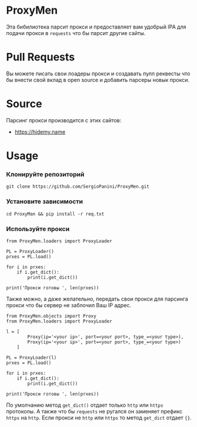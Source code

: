 # ProxyMen
Эта бибилиотека парсит прокси и предоставляет вам удобрый IPA для подачи прокси в `requests` что бы парсит другие сайты.

# Pull Requests
Вы можете писать свои лоадеры прокси и создавать пулл реквесты что бы внести свой вклад в open source и добавить парсеры новык прокси.

# Source
Парсинг прокси производится с этих сайтов:
- https://hidemy.name

# Usage

### Клонируйте репозиторий

`git clone https://github.com/SergioPanini/ProxyMen.git`

### Установите зависимости
`cd ProxyMan && pip install -r req.txt`

### Используйте прокси 
```
from ProxyMen.loaders import ProxyLoader

PL = ProxyLoader()
prxes = PL.load()

for i in prxes:
    if i.get_dict():
        print(i.get_dict())

print('Прокси готовы ', len(prxes))

````

Также можно, а даже желательно, передать свои прокси для парсинга прокси что бы сервер не заблочил Ваш IP адрес.

```
from ProxyMen.objects import Proxy
from ProxyMen.loaders import ProxyLoader

l = [
        Proxy(ip='<your ip>', port=<your port>, type_=<your type>),
        Proxy(ip='<your ip>', port=<your port>, type_=<your type>)
    ]

PL = ProxyLoader(l)
prxes = PL.load()

for i in prxes:
    if i.get_dict():
        print(i.get_dict())

print('Прокси готовы ', len(prxes))

```
По умолчанию метод `get_dict()` отдает только `http` или `https` протоколы. А также что бы `requests` не ругался он заменяет префикс `https` на `http`. Если прокси не `http` или `https` то метод `get_dict` отдает `{}`.
